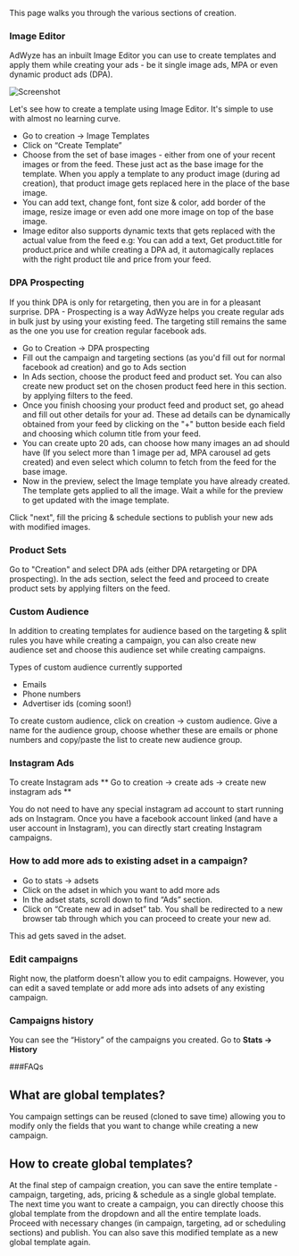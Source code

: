 This page walks you through the various sections of creation.



### Image Editor
AdWyze has an inbuilt Image Editor you can use to create templates and apply them while creating your ads - be it single image ads, MPA or even dynamic product ads (DPA).


![Screenshot](http://res.cloudinary.com/depce28yo/image/upload/v1457608640/email-assets/pudates/output_eHYrna.gif)


Let's see how to create a template using Image Editor. It's simple to use with almost no learning curve.

- Go to creation → Image Templates
- Click on “Create Template”
- Choose from the set of base images - either from one of your recent images or from the feed. These just act as the base image for the template. When you apply a template to any product image (during ad creation), that product image gets replaced here in the place of the base image.
- You can add text, change font, font size & color, add border of the image, resize image or even add one more image on top of the base image.
- Image editor also supports dynamic texts that gets replaced with the actual value from the feed
e.g: You can add a text, Get product.title for product.price and while creating a DPA ad, it automagically replaces with the right product tile and price from your feed.


### DPA Prospecting
If you think DPA is only for retargeting, then you are in for a pleasant surprise. DPA - Prospecting is a way AdWyze helps you create regular ads in bulk just by using your existing feed. The targeting still remains the same as the one you use for creation regular facebook ads.


- Go to Creation → DPA prospecting
- Fill out the campaign and targeting sections (as you'd fill out for normal facebook ad creation) and go to Ads section
- In Ads section, choose the product feed and product set. You can also create new product set on the chosen product feed here in this section. by applying filters to the feed.
- Once you finish choosing your product feed and product set, go ahead and fill out other details for your ad. These ad details can be dynamically obtained from your feed by clicking on the "+" button beside each field and choosing which column title from your feed.
- You can create upto 20 ads, can choose how many images an ad should have (If you select more than 1 image per ad, MPA carousel ad gets created) and even select which column to fetch from the feed for the base image. 
- Now in the preview, select the Image template you have already created. The template gets applied to all the image. Wait a while for the preview to get updated with the image template. 


Click "next", fill the pricing & schedule sections to publish your new ads with modified images. 


### Product Sets
Go to "Creation" and select DPA ads (either DPA retargeting or DPA prospecting). In the ads section, select the feed and proceed to create product sets by applying filters on the feed.


### Custom Audience
In addition to creating templates for audience based on the targeting & split rules you have while creating a campaign, you can also create new audience set and choose this audience set while creating campaigns.


Types of custom audience currently supported
- Emails
- Phone numbers
- Advertiser ids (coming soon!)
	
To create custom audience, click on creation → custom audience.
Give a name for the audience group, choose whether these are emails or phone numbers and copy/paste the list to create new audience group. 



<!-- ### Dynamic Product Ads
 -->

### Instagram Ads
To create Instagram ads ** Go to creation → create ads → create new instagram ads **

You do not need to have any special instagram ad account to start running ads on Instagram. Once you have a facebook account linked (and have a user account in Instagram), you can directly start creating Instagram campaigns.


### How to add more ads to existing adset in a campaign?
- Go to stats → adsets
- Click on the adset in which you want to add more ads
- In the adset stats, scroll down to find “Ads” section.
- Click on “Create new ad in adset” tab. You shall be redirected to a new browser tab through which you can proceed to create your new ad. 

This ad gets saved in the adset.

### Edit campaigns
Right now, the platform doesn't allow you to edit campaigns. However, you can edit a saved template or add more ads 
into adsets of any existing campaign.

### Campaigns history
You can see the “History” of the campaigns you created. Go to **Stats → History**

###FAQs
## What are global templates?
You campaign settings can be reused (cloned to save time) allowing you to modify only the fields that you want to change while creating a new campaign.


## How to create global templates?
At the final step of campaign creation, you can save the entire template - campaign, targeting, ads, pricing & schedule as a single global template. The next time you want to create a campaign, you can directly choose this global template from the dropdown and all the entire template loads. Proceed with necessary changes (in campaign, targeting, ad or scheduling sections) and publish. You can also save this modified template as a new global template again.


